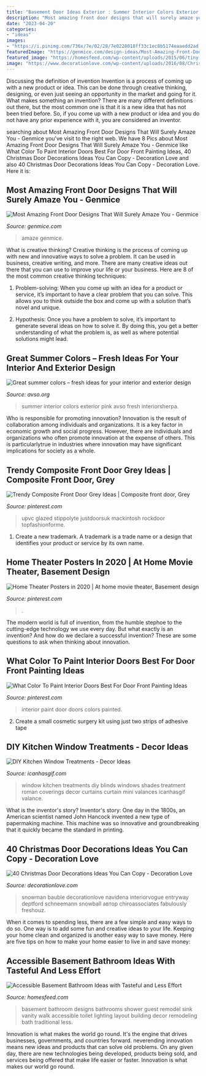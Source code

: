 ```yaml
---
title: "Basement Door Ideas Exterior : Summer Interior Colors Exterior Pink Avso Fresh Interiorsherpa"
description: "Most amazing front door designs that will surely amaze you"
date: "2023-04-20"
categories:
- "ideas"
images:
- "https://i.pinimg.com/736x/7e/02/28/7e0228018ff33c1ec8b5174eaaedd2ad.jpg"
featuredImage: "https://genmice.com/design-ideas/Most-Amazing-Front-Door-Designs-That-Will-Surely-Amaze-You/352.jpeg"
featured_image: "https://homesfeed.com/wp-content/uploads/2015/06/tiny-basement-bathroom-ideas-with-walk-in-shower-and-toilet-plus-vanity-units-with-granite-countertop-and-sink-plus-mirror-and-wall-scones.jpg"
image: "https://www.decorationlove.com/wp-content/uploads/2016/08/Christmas-Snowman-Door-Decoration-Ideas.jpg"
---
```



Discussing the definition of invention
Invention is a process of coming up with a new product or idea. This can be done through creative thinking, designing, or even just seeing an opportunity in the market and going for it. What makes something an invention? There are many different definitions out there, but the most common one is that it is a new idea that has not been tried before. So, if you come up with a new product or idea and you do not have any prior experience with it, you are considered an inventor.

	

		
searching about Most Amazing Front Door Designs That Will Surely Amaze You - Genmice you've visit to the right web. We have 8 Pics about Most Amazing Front Door Designs That Will Surely Amaze You - Genmice like What Color To Paint Interior Doors Best For Door Front Painting Ideas, 40 Christmas Door Decorations Ideas You Can Copy - Decoration Love and also 40 Christmas Door Decorations Ideas You Can Copy - Decoration Love. Here it is:
		
    
## Most Amazing Front Door Designs That Will Surely Amaze You - Genmice

<img loading=lazy src="https://genmice.com/design-ideas/Most-Amazing-Front-Door-Designs-That-Will-Surely-Amaze-You/352.jpeg" onerror="this.onerror=null;this.src='https://tse3.mm.bing.net/th?id=OIP.AH9FNExVKpY-O5r2LsbahgHaLH&amp;pid=15.1';" alt="Most Amazing Front Door Designs That Will Surely Amaze You - Genmice">

_Source: genmice.com_

>amaze genmice. 

	

What is creative thinking?
Creative thinking is the process of coming up with new and innovative ways to solve a problem. It can be used in business, creative writing, and more. There are many creative ideas out there that you can use to improve your life or your business. Here are 8 of the most common creative thinking techniques:
1. Problem-solving: When you come up with an idea for a product or service, it’s important to have a clear problem that you can solve. This allows you to think outside the box and come up with a solution that’s novel and unique.

2. Hypothesis: Once you have a problem to solve, it’s important to generate several ideas on how to solve it. By doing this, you get a better understanding of what the problem is, as well as where potential solutions might lead.

    
## Great Summer Colors – Fresh Ideas For Your Interior And Exterior Design

<img loading=lazy src="https://www.avso.org/wp-content/uploads/2014/11/great-summer-colors-fresh-ideas-for-your-interior-and-exterior-design-1416301168.jpg" onerror="this.onerror=null;this.src='https://tse1.mm.bing.net/th?id=OIP.eqx_d0Z2uD-tcGaUjjBxeAHaJ3&amp;pid=15.1';" alt="Great summer colors – fresh ideas for your interior and exterior design">

_Source: avso.org_

>summer interior colors exterior pink avso fresh interiorsherpa. 

	

Who is responsible for promoting innovation?
Innovation is the result of collaboration among individuals and organizations. It is a key factor in economic growth and social progress. However, there are individuals and organizations who often promote innovation at the expense of others. This is particularlytrue in industries where innovation may have significant implications for society as a whole.

    
## Trendy Composite Front Door Grey Ideas | Composite Front Door, Grey

<img loading=lazy src="https://i.pinimg.com/736x/c7/26/ea/c726ea1fc373d2642cc9b5453c6007ab.jpg" onerror="this.onerror=null;this.src='https://tse2.mm.bing.net/th?id=OIP.SA5fwFf5Fuof6Kjnr2Eh9AAAAA&amp;pid=15.1';" alt="Trendy Composite Front Door Grey Ideas | Composite front door, Grey">

_Source: pinterest.com_

>upvc glazed stippolyte justdoorsuk mackintosh rockdoor topfashionforme. 

	

1. Create a new trademark. A trademark is a trade name or a design that identifies your product or service by its own name.

    
## Home Theater Posters In 2020 | At Home Movie Theater, Basement Design

<img loading=lazy src="https://i.pinimg.com/736x/d2/57/bd/d257bd71b950ed38f454907a277a0203.jpg" onerror="this.onerror=null;this.src='https://tse2.mm.bing.net/th?id=OIP.MUiu__nNCR73bTmZm5K14QHaJ3&amp;pid=15.1';" alt="Home Theater Posters in 2020 | At home movie theater, Basement design">

_Source: pinterest.com_

>. 

	

The modern world is full of invention, from the humble stephoe to the cutting-edge technology we use every day. But what exactly is an invention? And how do we declare a successful invention? These are some questions to ask when thinking about innovation.

    
## What Color To Paint Interior Doors Best For Door Front Painting Ideas

<img loading=lazy src="https://i.pinimg.com/736x/7e/02/28/7e0228018ff33c1ec8b5174eaaedd2ad.jpg" onerror="this.onerror=null;this.src='https://tse2.mm.bing.net/th?id=OIP.WXS8L7voKIvP9MnNg9JYJwHaJ3&amp;pid=15.1';" alt="What Color To Paint Interior Doors Best For Door Front Painting Ideas">

_Source: pinterest.com_

>interior paint door doors colors painted. 

	

2. Create a small cosmetic surgery kit using just two strips of adhesive tape 

    
## DIY Kitchen Window Treatments - Decor Ideas

<img loading=lazy src="https://www.icanhasgif.com/wp-content/uploads/2015/02/DIY-Kitchen-Window-Treatments-680x1024.jpg" onerror="this.onerror=null;this.src='https://tse1.mm.bing.net/th?id=OIP.NahruTNZXBkE5ACtfT2A6AHaLJ&amp;pid=15.1';" alt="DIY Kitchen Window Treatments - Decor Ideas">

_Source: icanhasgif.com_

>window kitchen treatments diy blinds windows shades treatment roman coverings decor curtains curtain mini valances icanhasgif valance. 

	

What is the inventor's story?
Inventor's story: One day in the 1800s, an American scientist named John Hancock invented a new type of papermaking machine. This machine was so innovative and groundbreaking that it quickly became the standard in printing.

    
## 40 Christmas Door Decorations Ideas You Can Copy - Decoration Love

<img loading=lazy src="https://www.decorationlove.com/wp-content/uploads/2016/08/Christmas-Snowman-Door-Decoration-Ideas.jpg" onerror="this.onerror=null;this.src='https://tse3.mm.bing.net/th?id=OIP.eM_F2ZzO0_X7RjlV0bggEQHaJ4&amp;pid=15.1';" alt="40 Christmas Door Decorations Ideas You Can Copy - Decoration Love">

_Source: decorationlove.com_

>snowman bauble decorationlove navidena interiorvogue entryway deptford schneemann snowball автор chiroassociates fabulously freshouz. 

	

When it comes to spending less, there are a few simple and easy ways to do so. One way is to add some fun and creative ideas to your life. Keeping your home clean and organized is another easy way to save money. Here are five tips on how to make your home easier to live in and save money: 

    
## Accessible Basement Bathroom Ideas With Tasteful And Less Effort

<img loading=lazy src="https://homesfeed.com/wp-content/uploads/2015/06/tiny-basement-bathroom-ideas-with-walk-in-shower-and-toilet-plus-vanity-units-with-granite-countertop-and-sink-plus-mirror-and-wall-scones.jpg" onerror="this.onerror=null;this.src='https://tse1.mm.bing.net/th?id=OIP.cAYBi1T_WN9i1JHT-Hz_gAHaJ4&amp;pid=15.1';" alt="Accessible Basement Bathroom Ideas with Tasteful and Less Effort">

_Source: homesfeed.com_

>basement bathroom designs bathrooms shower guest remodel sink vanity walk accessible toilet lighting layout building decor remodeling bath traditional less. 

	

Innovation is what makes the world go round. It's the engine that drives businesses, governments, and countries forward. neverending innovation means new ideas and products that can solve old problems. On any given day, there are new technologies being developed, products being sold, and services being offered that make life easier or faster. Innovation is what makes our world go round.

